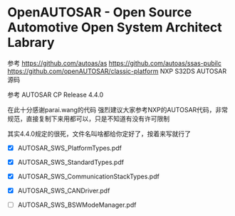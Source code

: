 # OpenAUTOSAR - Open Source Automotive Open System Architect Labrary

参考
https://github.com/autoas/as
https://github.com/autoas/ssas-pubilc
https://github.com/openAUTOSAR/classic-platform
NXP S32DS AUTOSAR源码

参考
AUTOSAR CP Release 4.4.0

在此十分感谢parai.wang的代码
强烈建议大家参考NXP的AUTOSAR代码，非常规范，直接复制下来用都可以，只是不知道有没有许可限制

其实4.4.0规定的很死，文件名叫啥都给你定好了，按着来写就行了

- [x] AUTOSAR_SWS_PlatformTypes.pdf
- [x] AUTOSAR_SWS_StandardTypes.pdf
- [x] AUTOSAR_SWS_CommunicationStackTypes.pdf
- [x] AUTOSAR_SWS_CANDriver.pdf

- [ ] AUTOSAR_SWS_BSWModeManager.pdf